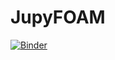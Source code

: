 # JupyFOAM
[![Binder](https://mybinder.org/badge_logo.svg)](https://mybinder.org/v2/gh/PLP-5A-39/JupyFOAM/HEAD?urlpath=voila%2Frender%2FmplFoam.ipynb)
